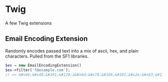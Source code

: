 # Twig

A few Twig extensions

## Email Encoding Extension

Randomly encodes passed text into a mix of ascii, hex, and plain characters. Pulled from the SF1 libraries.

```php
$ex = new EmailEncodingExtension()
$ex->filter('f@example.com');
// => &#x66;&#x40;&#101;&#120;a&#x6d;&#x70;&#108;&#101;&#x2e;&#x63;&#111;&#109;
```